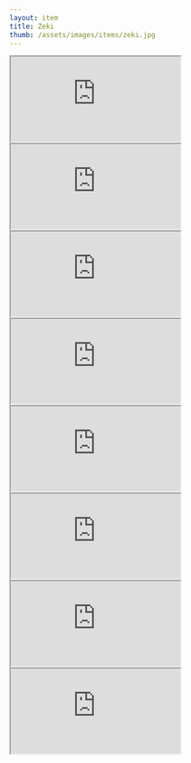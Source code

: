 ```yaml
---
layout: item
title: Zeki
thumb: /assets/images/items/zeki.jpg
---
```

<iframe onload="" src="http://magic-items.herokuapp.com/item/embed/57"></iframe>
<iframe onload="" src="http://magic-items.herokuapp.com/item/embed/100"></iframe>
<iframe onload="" src="http://magic-items.herokuapp.com/item/embed/101"></iframe>
<iframe onload="" src="http://magic-items.herokuapp.com/item/embed/102"></iframe>
<iframe onload="" src="http://magic-items.herokuapp.com/item/embed/104"></iframe>
<iframe onload="" src="http://magic-items.herokuapp.com/item/embed/124"></iframe>
<iframe onload="" src="http://magic-items.herokuapp.com/item/embed/134"></iframe>
<iframe onload="" src="http://magic-items.herokuapp.com/item/embed/158"></iframe>
